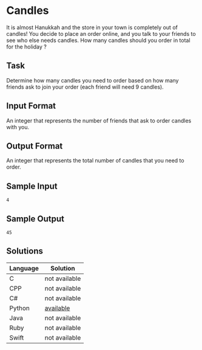 # Candles
It is almost Hanukkah and the store in your town is completely out of candles! You decide to place an order online, and you talk to your friends to see who else needs candles. How many candles should you order in total for the holiday ?

## Task
Determine how many candles you need to order based on how many friends ask to join your order (each friend will need 9 candles).

## Input Format
An integer that represents the number of friends that ask to order candles with you.

## Output Format
An integer that represents the total number of candles that you need to order.

## Sample Input
```
4
```

## Sample Output
```
45
```

## Solutions

Language | Solution
---------|---------
C | not available
CPP | not available
C# | not available
Python | [available](https://raw.githubusercontent.com/chankruze/challenges/master/sololearn/Candles/Candles.py)
Java | not available
Ruby | not available
Swift | not available